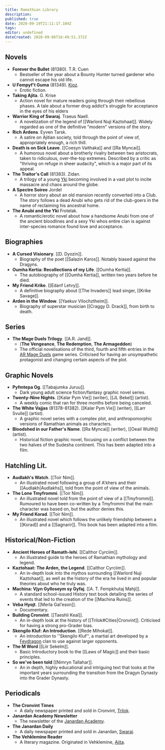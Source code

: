 ```yaml
---
title: Ramathian Library
description: 
published: true
date: 2020-09-19T21:11:17.104Z
tags: 
editor: undefined
dateCreated: 2020-09-06T16:49:51.372Z
---
```


Novels
------

* **Forever the Bullet** (81380). T.R. Cuen
    * Bestseller of the year about a Bounty Hunter turned gardener who cannot escape his old life.
* **U Fempyf't Guma** (81349). [Kjoz](/pop-culture-figures/kjoz "wikilink").
    *  Erotic fiction.
* **Taking Ajita**. G. Krise
    * Action novel for mature readers going through their rebellious phases. A tale about a former drug addict's struggle for acceptance in the eyes of his elders
* **Warrior King of Swaraj**. Traeus Naell.
    * A novelization of the legend of [[Warlord Nuji Kaztohaat]]. Widely regarded as one of the definitive "modern" versions of the story.
* **Rich Ardens**. Eyven Tarsk.
    * A satire on Ajitian society, told through the point of view of, appropriately enough, a rich thill.
* **Death is on Sick Leave**. [[Coesyn Vaithaka]] and [[Ra Myncai]].
    * A humorous novel about a brotherly rivalry between two aristocrats, taken to ridiculous, over-the-top extremes. Described by a critic as "thriving on refuge in sheer audacity", which is a major part of its appeal.
* **The Traitor's Call** (81383). Zidan.
    * A trilogy of a young [Yki](/species/yki "wikilink") becoming involved in a vast plot to incite massacre and chaos around the globe.
* **A Spectre Soiree** Jordel
    * A horror story about an old mansion recently converted into a Club. The story follows a dead Anubi who gets rid of the club-goers in the name of reclaiming his ancestral home.
* **The Anubi and the Yki** Frotelak.
    * A romantic/erotic novel about how a handsome Anubi from one of the ancient bloodlines and a sexy Yki whos entire clan is against inter-species romance found love and acceptance.


Biographies
-----------

* **A Cursed Visionary**. [[D. Dyozin]].
    * Biography of the poet [[Salazin Karos]]. Notably biased against the Dragyns.
* **Oumha Kertia: Recollections of my Life**. [[Oumha Kertia]].
    * The autobiography of [[Oumha Kertia]], written two years before he died.
* **My Friend Krike**. [[Edanf Letvy]].
    * A definitive biography about [[The Invaders]] lead singer, [[Krike Savage]].
* **Arden in the Window**. [[Yaekuv Vilochztheim]].
    * Biography of superstar musician [[Craggy D. Drack]], from birth to death.


Series
------

* **The Mage Duels Trilogy**. [[A.R. Jand]].
    * (**The Vengeance**, **The Redemption**, **The Armageddon**)
    * The official novelisations of the third, fourth and fifth entries in the [AR Mage Duels](/sports/ar-mage-duels "wikilink") game series. Criticised for having an unsympathetic protagonist and changing certain aspects of the plot.

Graphic Novels
------
* **Pyfmtepa Og**.  [[Tabajumka Juruu]].
    * Dark young adult science fiction/fantasy graphic novel series.
* **Twenty-Nine Nights**. [[Kalar Pym Vie]] (writer), [[JL Bekel]] (artist).
    * A weekly comic that ran for three months before being canceled.
* **The White Vajjas** (81378-81382). [[Kalar Pym Vie]] (writer), [[Larr Svulie]] (artist).
    * A graphic novel series with a complex plot, and anthropomorphic versions of Ramathian animals as characters.
* **Bloodshed in our Father's Name**. [[Ra Myncai]] (writer), [[Oeail Wulth]] (artist).
    * Historical fiction graphic novel, focusing on a conflict between the two halves of the Sudesha continent. This has been adapted into a film.


Hatchling Lit.
------

* **Audlakh's Watch**. [[Toir Nim]].
    * An illustrated novel following a group of A'khers and their [[Audlakh|Audlakhs]], told from the point of view of the animals.
* **The Lone Tmyfrommi**. [[Toir Nim]].
    * An illustrated novel told from the point of view of a [[Tmyfrommi]]. Rumoured to have been co-written by a Tmyfrommi that the main character was based on, but the author denies this.
* **My Friend Korad**. [[Toir Nim]].
    * An illustrated novel which follows the unlikely friendship between a [[Korad]] and a [[Sagnarir]]. This book has been adapted into a film.


Historical/Non-Fiction
------

* **Ancient Heroes of Ramath-lehi**. [[Calthor Cyrciim]].
    * An illustrated guide to the heroes of Ramathian mythology and legend.
* **Kaztohaat: The Arden, the Legend**. [[Calthor Cyrciim]].
    * An in-depth look into the mythos surrounding [[Warlord Nuji Kaztohaat]], as well as the history of the era he lived in and popular theories about who he truly was.
* **Machina: Vjyn Gylloseym sy Gyfaj**. [[A. T. Fempkhutaj Mahji]].
    * A standard school-issued History text book detailing the series of events that led to the creation of the [[Machina Ruins]].
* **Veba Hyojt**. [[Merla Gal'eson]].
    * Documentary.
* **Building Cronvint**. [[Taeshli Keal]].
    * An in-depth look at the history of [[Trilok#Cities|Cronvint]]. Criticised for having a strong pro-Grader bias.
* **Skengilo Kluf: An Introduction**. [[Rede Mihokat]].
    * An introduction to ''Skengilo Kluf'', a martial art developed by a [Feydragon](/species/feydragon "wikilink") clan to use against larger opponents.
* **The M Word** [[Liir Sekelm]].
    * Basic Introductory book to the [[Laws of Magic]] and their basic principles.
* **So we've been told** [[Nimryn Tallahar]].
    * An in depth, highly educational and intriguing text that looks at the important years surrounding the transition from the Dragyn Dynasty into the Grader Dynasty.


Periodicals
------

* **The Cronvint Times**
    * A daily newspaper printed and sold in Cronvint, [Trilok](/countries/trilok "wikilink").
* **Janardan Academy Newsletter**
    * The newsletter of the [Janardan Academy](/schools/janardan-academy "wikilink").
* **The Janardan Daily**
    * A daily newspaper printed and sold in Janardan, [Swaraj](/countries/swaraj "wikilink").
* **The Vehklemine Reader**
    * A literary magazine. Originated in Vehklemine, [Ajita](/countries/ajita "wikilink").
